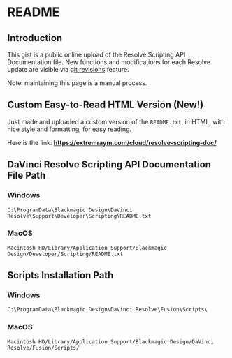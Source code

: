# README

## Introduction

This gist is a public online upload of the Resolve Scripting API Documentation file. New functions and modifications for each Resolve update are visible via [git revisions](https://gist.github.com/X-Raym/2f2bf453fc481b9cca624d7ca0e19de8/revisions) feature.

Note: maintaining this page is a manual process.

## Custom Easy-to-Read HTML Version (New!)

Just made and uploaded a custom version of the `README.txt`, in HTML, with nice style and formatting, for easy reading.

Here is the link: **https://extremraym.com/cloud/resolve-scripting-doc/**

## DaVinci Resolve Scripting API Documentation File Path

### Windows

```C:\ProgramData\Blackmagic Design\DaVinci Resolve\Support\Developer\Scripting\README.txt```

### MacOS

```Macintosh HD/Library/Application Support/Blackmagic Design/Developer/Scripting/README.txt```

## Scripts Installation Path

### Windows

```C:\ProgramData\Blackmagic Design\DaVinci Resolve\Fusion\Scripts\```

### MacOS

```Macintosh HD/Library/Application Support/Blackmagic Design/DaVinci Resolve/Fusion/Scripts/```
